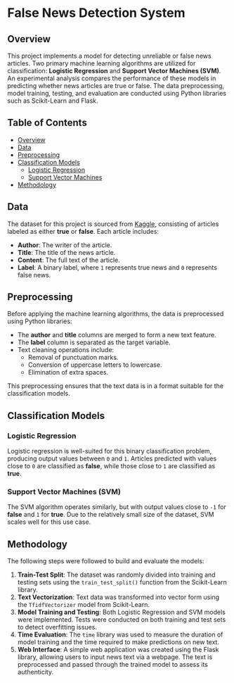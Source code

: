 # False News Detection System

## Overview
This project implements a model for detecting unreliable or false news articles. Two primary machine learning algorithms are utilized for classification: **Logistic Regression** and **Support Vector Machines (SVM)**. An experimental analysis compares the performance of these models in predicting whether news articles are true or false. The data preprocessing, model training, testing, and evaluation are conducted using Python libraries such as Scikit-Learn and Flask.

## Table of Contents
- [Overview](#overview)
- [Data](#data)
- [Preprocessing](#preprocessing)
- [Classification Models](#classification-models)
  - [Logistic Regression](#logistic-regression)
  - [Support Vector Machines](#support-vector-machines)
- [Methodology](#methodology)

## Data
The dataset for this project is sourced from [Kaggle](https://www.kaggle.com), consisting of articles labeled as either **true** or **false**. Each article includes:
- **Author**: The writer of the article.
- **Title**: The title of the news article.
- **Content**: The full text of the article.
- **Label**: A binary label, where `1` represents true news and `0` represents false news.

## Preprocessing
Before applying the machine learning algorithms, the data is preprocessed using Python libraries:
- The **author** and **title** columns are merged to form a new text feature.
- The **label** column is separated as the target variable.
- Text cleaning operations include:
  - Removal of punctuation marks.
  - Conversion of uppercase letters to lowercase.
  - Elimination of extra spaces.

This preprocessing ensures that the text data is in a format suitable for the classification models.

## Classification Models

### Logistic Regression
Logistic regression is well-suited for this binary classification problem, producing output values between `0` and `1`. Articles predicted with values close to `0` are classified as **false**, while those close to `1` are classified as **true**.

### Support Vector Machines (SVM)
The SVM algorithm operates similarly, but with output values close to `-1` for **false** and `1` for **true**. Due to the relatively small size of the dataset, SVM scales well for this use case.

## Methodology
The following steps were followed to build and evaluate the models:
1. **Train-Test Split**: The dataset was randomly divided into training and testing sets using the `train_test_split()` function from the Scikit-Learn library.
2. **Text Vectorization**: Text data was transformed into vector form using the `TfidfVectorizer` model from Scikit-Learn.
3. **Model Training and Testing**: Both Logistic Regression and SVM models were implemented. Tests were conducted on both training and test sets to detect overfitting issues.
4. **Time Evaluation**: The `time` library was used to measure the duration of model training and the time required to make predictions on new text.
5. **Web Interface**: A simple web application was created using the Flask library, allowing users to input news text via a webpage. The text is preprocessed and passed through the trained model to assess its authenticity.
